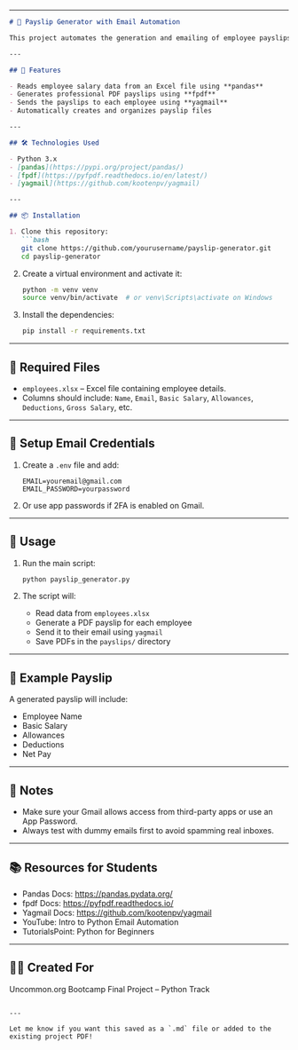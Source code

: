 
---

```markdown
# 🧾 Payslip Generator with Email Automation

This project automates the generation and emailing of employee payslips using Python. It reads data from an Excel spreadsheet, generates a personalized PDF payslip for each employee, and emails the file to their respective addresses.

---

## 📁 Features

- Reads employee salary data from an Excel file using **pandas**
- Generates professional PDF payslips using **fpdf**
- Sends the payslips to each employee using **yagmail**
- Automatically creates and organizes payslip files

---

## 🛠️ Technologies Used

- Python 3.x
- [pandas](https://pypi.org/project/pandas/)
- [fpdf](https://pyfpdf.readthedocs.io/en/latest/)
- [yagmail](https://github.com/kootenpv/yagmail)

---

## 📦 Installation

1. Clone this repository:
   ```bash
   git clone https://github.com/yourusername/payslip-generator.git
   cd payslip-generator
   ```

2. Create a virtual environment and activate it:
   ```bash
   python -m venv venv
   source venv/bin/activate  # or venv\Scripts\activate on Windows
   ```

3. Install the dependencies:
   ```bash
   pip install -r requirements.txt
   ```

---

## 🧪 Required Files

- `employees.xlsx` – Excel file containing employee details.
- Columns should include: `Name`, `Email`, `Basic Salary`, `Allowances`, `Deductions`, `Gross Salary`, etc.

---

## 📧 Setup Email Credentials

1. Create a `.env` file and add:
   ```
   EMAIL=youremail@gmail.com
   EMAIL_PASSWORD=yourpassword
   ```

2. Or use app passwords if 2FA is enabled on Gmail.

---

## 🚀 Usage

1. Run the main script:
   ```bash
   python payslip_generator.py
   ```

2. The script will:
   - Read data from `employees.xlsx`
   - Generate a PDF payslip for each employee
   - Send it to their email using `yagmail`
   - Save PDFs in the `payslips/` directory

---

## 📄 Example Payslip

A generated payslip will include:
- Employee Name
- Basic Salary
- Allowances
- Deductions
- Net Pay

---

## 📌 Notes

- Make sure your Gmail allows access from third-party apps or use an App Password.
- Always test with dummy emails first to avoid spamming real inboxes.

---

## 📚 Resources for Students

- Pandas Docs: https://pandas.pydata.org/
- fpdf Docs: https://pyfpdf.readthedocs.io/
- Yagmail Docs: https://github.com/kootenpv/yagmail
- YouTube: Intro to Python Email Automation
- TutorialsPoint: Python for Beginners

---

## 🧑‍💻 Created For

Uncommon.org Bootcamp Final Project – Python Track

```

---

Let me know if you want this saved as a `.md` file or added to the existing project PDF!